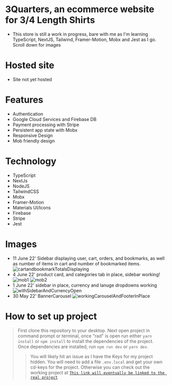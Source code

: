 # 3Quarters, an ecommerce website for 3/4 Length Shirts

- This store is still a work in progress, bare with me as I'm learning TypeScript, NextJS, Tailwind, Framer-Motion, Mobx and Jest as I go. Scroll down for images


# Hosted site

- Site not yet hosted

# Features

- Authentication
- Google Cloud Services and Firebase DB
- Payment processing with Stripe
- Persistent app state with Mobx
- Responsive Design
- Mob friendly design

# Technology

- TypeScript
- NextJs
- NodeJS
- TailwindCSS
- Mobx
- Framer-Motion
- Materials UI/Icons
- Firebase
- Stripe
- Jest

# Images
- 11 June 22' Sidebar displaying user, cart, orders, and bookmarks, as well as number of items in cart and number of bookmarked items.
![cartandbookmarkTotalsDisplaying](https://user-images.githubusercontent.com/65512131/173221708-5a69620f-f560-47f5-89e2-0f56a4aa8de4.png)
- 4 June 22' product card, and categories tab in place, sidebar working! 
![mob1](https://user-images.githubusercontent.com/65512131/172038627-8283e462-c0d2-4cf5-911d-532c7277e538.png)
![mob2](https://user-images.githubusercontent.com/65512131/172038628-9ea0d118-787c-47d4-9220-5934810dbf98.png)
- 1 June 22' sidebar in place, currency and lanuge dropdowns working
![withSidebarAndCurrencyOpen](https://user-images.githubusercontent.com/65512131/171562225-5fefbe65-85d6-4392-8222-2d5a2ce08ce0.png)
- 30 May 22' BannerCarousel 
![workingCarouselAndFooterInPlace](https://user-images.githubusercontent.com/65512131/170956809-275560fc-ff91-42d5-b3fb-8efb1686b688.png)


# How to set up project

> First clone this repository to your desktop.
> Next open project in command prompt or terminal, once "rad" is open run either `yarn install` or `npm install` to install the dependencies of the project.
> Once dependencies are installed, run `npm run dev` or `yarn dev`.
>
> > You will likely hit an issue as I have the Keys for my project hidden. You will need to add a file `.env.local` and get your own cd-keys for the project.
> > Otherwise you can check out the working project at <a href="https://github.com/ncradtke00" > `This link will eventually be linked to the real project` </a>

